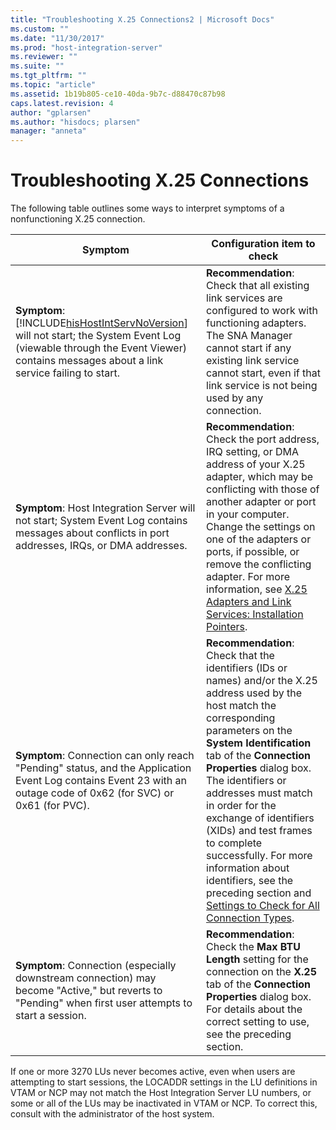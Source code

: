 ```yaml
---
title: "Troubleshooting X.25 Connections2 | Microsoft Docs"
ms.custom: ""
ms.date: "11/30/2017"
ms.prod: "host-integration-server"
ms.reviewer: ""
ms.suite: ""
ms.tgt_pltfrm: ""
ms.topic: "article"
ms.assetid: 1b19b805-ce10-40da-9b7c-d88470c87b98
caps.latest.revision: 4
author: "gplarsen"
ms.author: "hisdocs; plarsen"
manager: "anneta"
---
```

# Troubleshooting X.25 Connections
The following table outlines some ways to interpret symptoms of a nonfunctioning X.25 connection.  


|                                                                                                            Symptom                                                                                                            |                                                                                                                                                                                                                                                        Configuration item to check                                                                                                                                                                                                                                                        |
|-------------------------------------------------------------------------------------------------------------------------------------------------------------------------------------------------------------------------------|-------------------------------------------------------------------------------------------------------------------------------------------------------------------------------------------------------------------------------------------------------------------------------------------------------------------------------------------------------------------------------------------------------------------------------------------------------------------------------------------------------------------------------------------|
| **Symptom**: [!INCLUDE[hisHostIntServNoVersion](../includes/hishostintservnoversion-md.md)] will not start; the System Event Log (viewable through the Event Viewer) contains messages about a link service failing to start. |                                                                                                                                            **Recommendation**: Check that all existing link services are configured to work with functioning adapters. The SNA Manager cannot start if any existing link service cannot start, even if that link service is not being used by any connection.                                                                                                                                             |
|                                      **Symptom**: Host Integration Server will not start; System Event Log contains messages about conflicts in port addresses, IRQs, or DMA addresses.                                       |                                                **Recommendation**: Check the port address, IRQ setting, or DMA address of your X.25 adapter, which may be conflicting with those of another adapter or port in your computer. Change the settings on one of the adapters or ports, if possible, or remove the conflicting adapter. For more information, see [X.25 Adapters and Link Services: Installation Pointers](../core/x-25-adapters-and-link-services-installation-pointers1.md).                                                 |
|                               **Symptom**: Connection can only reach "Pending" status, and the Application Event Log contains Event 23 with an outage code of 0x62 (for SVC) or 0x61 (for PVC).                               | **Recommendation**: Check that the identifiers (IDs or names) and/or the X.25 address used by the host match the corresponding parameters on the **System Identification** tab of the **Connection Properties** dialog box. The identifiers or addresses must match in order for the exchange of identifiers (XIDs) and test frames to complete successfully. For more information about identifiers, see the preceding section and [Settings to Check for All Connection Types](../core/settings-to-check-for-all-connection-types2.md). |
|                                     **Symptom**: Connection (especially downstream connection) may become "Active," but reverts to "Pending" when first user attempts to start a session.                                     |                                                                                                                                                           **Recommendation**: Check the **Max BTU Length** setting for the connection on the **X.25** tab of the **Connection Properties** dialog box. For details about the correct setting to use, see the preceding section.                                                                                                                                                           |

 If one or more 3270 LUs never becomes active, even when users are attempting to start sessions, the LOCADDR settings in the LU definitions in VTAM or NCP may not match the Host Integration Server LU numbers, or some or all of the LUs may be inactivated in VTAM or NCP. To correct this, consult with the administrator of the host system.
